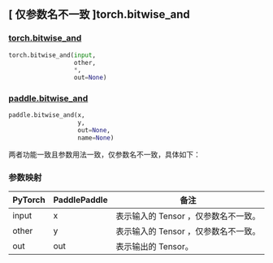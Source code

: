 ## [ 仅参数名不一致 ]torch.bitwise_and

### [torch.bitwise_and](https://pytorch.org/docs/1.13/generated/torch.bitwise_and.html#torch.bitwise_and)

```python
torch.bitwise_and(input,
                  other,
                  *,
                  out=None)
```

### [paddle.bitwise_and](https://www.paddlepaddle.org.cn/documentation/docs/zh/api/paddle/bitwise_and_cn.html#bitwise-and)

```python
paddle.bitwise_and(x,
                   y,
                   out=None,
                   name=None)
```

两者功能一致且参数用法一致，仅参数名不一致，具体如下：
### 参数映射
| PyTorch       | PaddlePaddle | 备注                                                   |
| ------------- | ------------ | ------------------------------------------------------ |
| input  |   x   | 表示输入的 Tensor ，仅参数名不一致。   |
| other  |   y   | 表示输入的 Tensor ，仅参数名不一致。 |
| out | out | 表示输出的 Tensor。|
